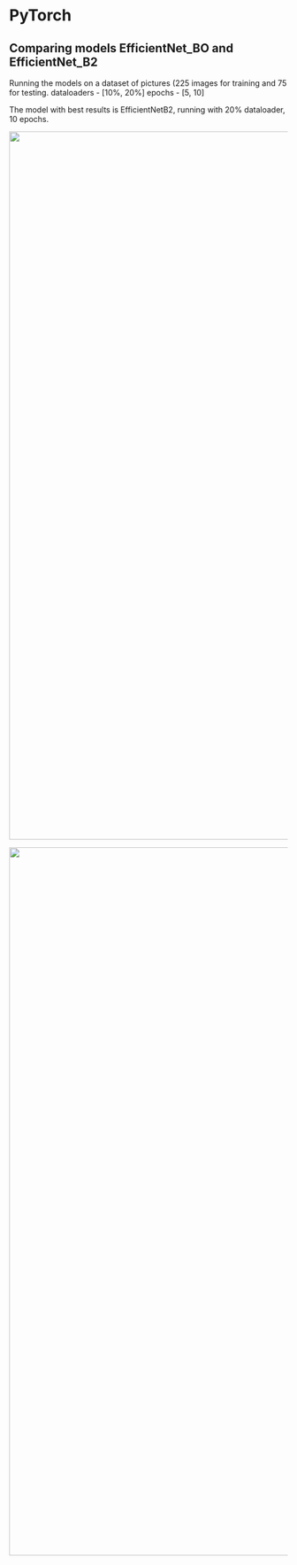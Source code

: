 # PyTorch
## Comparing models EfficientNet_BO and EfficientNet_B2

Running the models on a dataset of pictures (225 images for training and 75 for testing.
dataloaders - [10%, 20%]
epochs - [5, 10]

The model with best results is EfficientNetB2, running with 20% dataloader, 10 epochs.
<p align="center">
  <img src="https://i.imgur.com/MRNSToC.png" width="1280"/>
</p>

<p align="center">
  <img src="https://i.imgur.com/E3Fv9WJ.png" width="1280"/>
</p>
